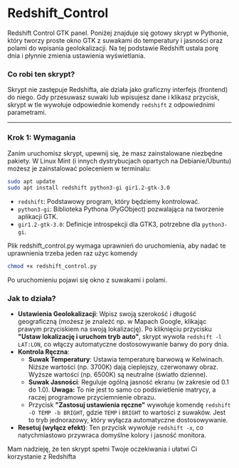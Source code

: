 # Redshift_Control
Redshift Control GTK panel.
Poniżej znajduje się gotowy skrypt w Pythonie, który tworzy proste okno GTK z suwakami do temperatury i jasności oraz polami do wpisania geolokalizacji. Na tej podstawie Redshift ustala porę dnia i płynnie zmienia ustawienia wyświetlania.

### Co robi ten skrypt?

Skrypt nie zastępuje Redshifta, ale działa jako graficzny interfejs (frontend) do niego. Gdy przesuwasz suwaki lub wpisujesz dane i klikasz przycisk, skrypt w tle wywołuje odpowiednie komendy `redshift` z odpowiednimi parametrami.

---

### Krok 1: Wymagania

Zanim uruchomisz skrypt, upewnij się, że masz zainstalowane niezbędne pakiety. W Linux Mint (i innych dystrybucjach opartych na Debianie/Ubuntu) możesz je zainstalować poleceniem w terminalu:

```bash
sudo apt update
sudo apt install redshift python3-gi gir1.2-gtk-3.0
```

*   `redshift`: Podstawowy program, który będziemy kontrolować.
*   `python3-gi`: Biblioteka Pythona (PyGObject) pozwalająca na tworzenie aplikacji GTK.
*   `gir1.2-gtk-3.0`: Definicje introspekcji dla GTK3, potrzebne dla `python3-gi`.


Plik redshift_control.py wymaga uprawnień do uruchomienia, aby nadać te uprawnienia trzeba jeden raz użyc komendy

```bash
chmod +x redshift_control.py
```
Po uruchomieniu pojawi się okno z suwakami i polami.


### Jak to działa?

*   **Ustawienia Geolokalizacji**: Wpisz swoją szerokość i długość geograficzną (możesz je znaleźć np. w Mapach Google, klikając prawym przyciskiem na swoją lokalizację). Po kliknięciu przycisku **"Ustaw lokalizację i uruchom tryb auto"**, skrypt wywoła `redshift -l LAT:LON`, co włączy automatyczne dostosowywanie barwy do pory dnia.
*   **Kontrola Ręczna**:
    *   **Suwak Temperatury**: Ustawia temperaturę barwową w Kelwinach. Niższe wartości (np. 3700K) dają cieplejszy, czerwonawy obraz. Wyższe wartości (np. 6500K) są neutralne (światło dzienne).
    *   **Suwak Jasności**: Reguluje ogólną jasność ekranu (w zakresie od 0.1 do 1.0). **Uwaga:** To nie jest to samo co podświetlenie matrycy, a raczej programowe przyciemnienie obrazu.
    *   Przycisk **"Zastosuj ustawienia ręczne"** wywołuje komendę `redshift -O TEMP -b BRIGHT`, gdzie `TEMP` i `BRIGHT` to wartości z suwaków. Jest to tryb jednorazowy, który wyłącza automatyczne dostosowywanie.
*   **Resetuj (wyłącz efekt)**: Ten przycisk wywołuje `redshift -x`, co natychmiastowo przywraca domyślne kolory i jasność monitora.

Mam nadzieję, że ten skrypt spełni Twoje oczekiwania i ułatwi Ci korzystanie z Redshifta
